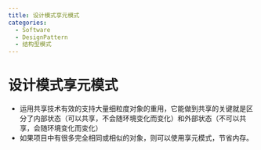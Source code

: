 ```yaml
---
title: 设计模式享元模式
categories:
  - Software
  - DesignPattern
  - 结构型模式
---
```

# 设计模式享元模式

- 运用共享技术有效的支持大量细粒度对象的重用，它能做到共享的关键就是区分了内部状态（可以共享，不会随环境变化而变化）和外部状态（不可以共享，会随环境变化而变化）
- 如果项目中有很多完全相同或相似的对象，则可以使用享元模式，节省内存。